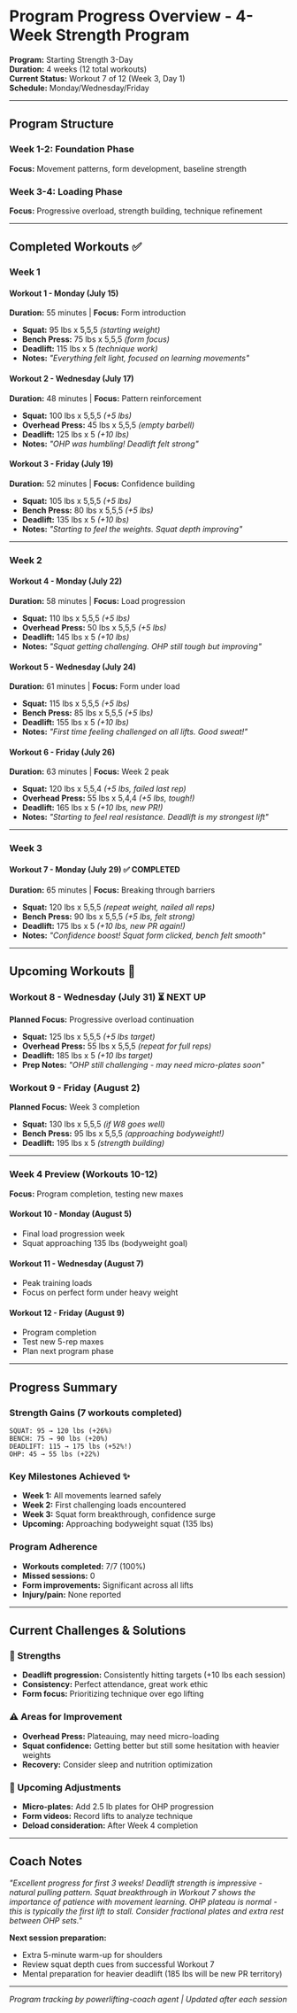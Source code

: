 # Program Progress Overview - 4-Week Strength Program

**Program:** Starting Strength 3-Day  
**Duration:** 4 weeks (12 total workouts)  
**Current Status:** Workout 7 of 12 (Week 3, Day 1)  
**Schedule:** Monday/Wednesday/Friday

---

## Program Structure

### Week 1-2: Foundation Phase
**Focus:** Movement patterns, form development, baseline strength

### Week 3-4: Loading Phase  
**Focus:** Progressive overload, strength building, technique refinement

---

## Completed Workouts ✅

### Week 1

#### Workout 1 - Monday (July 15)
**Duration:** 55 minutes | **Focus:** Form introduction
- **Squat:** 95 lbs x 5,5,5 *(starting weight)*
- **Bench Press:** 75 lbs x 5,5,5 *(form focus)*
- **Deadlift:** 115 lbs x 5 *(technique work)*
- **Notes:** *"Everything felt light, focused on learning movements"*

#### Workout 2 - Wednesday (July 17)  
**Duration:** 48 minutes | **Focus:** Pattern reinforcement
- **Squat:** 100 lbs x 5,5,5 *(+5 lbs)*
- **Overhead Press:** 45 lbs x 5,5,5 *(empty barbell)*
- **Deadlift:** 125 lbs x 5 *(+10 lbs)*
- **Notes:** *"OHP was humbling! Deadlift felt strong"*

#### Workout 3 - Friday (July 19)
**Duration:** 52 minutes | **Focus:** Confidence building  
- **Squat:** 105 lbs x 5,5,5 *(+5 lbs)*
- **Bench Press:** 80 lbs x 5,5,5 *(+5 lbs)*  
- **Deadlift:** 135 lbs x 5 *(+10 lbs)*
- **Notes:** *"Starting to feel the weights. Squat depth improving"*

---

### Week 2

#### Workout 4 - Monday (July 22)
**Duration:** 58 minutes | **Focus:** Load progression
- **Squat:** 110 lbs x 5,5,5 *(+5 lbs)*
- **Overhead Press:** 50 lbs x 5,5,5 *(+5 lbs)*
- **Deadlift:** 145 lbs x 5 *(+10 lbs)*
- **Notes:** *"Squat getting challenging. OHP still tough but improving"*

#### Workout 5 - Wednesday (July 24)
**Duration:** 61 minutes | **Focus:** Form under load
- **Squat:** 115 lbs x 5,5,5 *(+5 lbs)*
- **Bench Press:** 85 lbs x 5,5,5 *(+5 lbs)*
- **Deadlift:** 155 lbs x 5 *(+10 lbs)*
- **Notes:** *"First time feeling challenged on all lifts. Good sweat!"*

#### Workout 6 - Friday (July 26)  
**Duration:** 63 minutes | **Focus:** Week 2 peak
- **Squat:** 120 lbs x 5,5,4 *(+5 lbs, failed last rep)*
- **Overhead Press:** 55 lbs x 5,4,4 *(+5 lbs, tough!)*
- **Deadlift:** 165 lbs x 5 *(+10 lbs, new PR!)*
- **Notes:** *"Starting to feel real resistance. Deadlift is my strongest lift"*

---

### Week 3

#### Workout 7 - Monday (July 29) ✅ COMPLETED
**Duration:** 65 minutes | **Focus:** Breaking through barriers
- **Squat:** 120 lbs x 5,5,5 *(repeat weight, nailed all reps)*
- **Bench Press:** 90 lbs x 5,5,5 *(+5 lbs, felt strong)*
- **Deadlift:** 175 lbs x 5 *(+10 lbs, new PR again!)*
- **Notes:** *"Confidence boost! Squat form clicked, bench felt smooth"*

---

## Upcoming Workouts 📅

### Workout 8 - Wednesday (July 31) ⏳ NEXT UP
**Planned Focus:** Progressive overload continuation
- **Squat:** 125 lbs x 5,5,5 *(+5 lbs target)*
- **Overhead Press:** 55 lbs x 5,5,5 *(repeat for full reps)*  
- **Deadlift:** 185 lbs x 5 *(+10 lbs target)*
- **Prep Notes:** *"OHP still challenging - may need micro-plates soon"*

### Workout 9 - Friday (August 2)
**Planned Focus:** Week 3 completion
- **Squat:** 130 lbs x 5,5,5 *(if W8 goes well)*
- **Bench Press:** 95 lbs x 5,5,5 *(approaching bodyweight!)*
- **Deadlift:** 195 lbs x 5 *(strength building)*

---

### Week 4 Preview (Workouts 10-12)
**Focus:** Program completion, testing new maxes

#### Workout 10 - Monday (August 5)
- Final load progression week
- Squat approaching 135 lbs (bodyweight goal)

#### Workout 11 - Wednesday (August 7)  
- Peak training loads
- Focus on perfect form under heavy weight

#### Workout 12 - Friday (August 9)
- Program completion
- Test new 5-rep maxes
- Plan next program phase

---

## Progress Summary

### Strength Gains (7 workouts completed)
```
SQUAT: 95 → 120 lbs (+26%)
BENCH: 75 → 90 lbs (+20%) 
DEADLIFT: 115 → 175 lbs (+52%!)
OHP: 45 → 55 lbs (+22%)
```

### Key Milestones Achieved ✨
- **Week 1:** All movements learned safely
- **Week 2:** First challenging loads encountered  
- **Week 3:** Squat form breakthrough, confidence surge
- **Upcoming:** Approaching bodyweight squat (135 lbs)

### Program Adherence
- **Workouts completed:** 7/7 (100%)
- **Missed sessions:** 0
- **Form improvements:** Significant across all lifts
- **Injury/pain:** None reported

---

## Current Challenges & Solutions

### 💪 Strengths
- **Deadlift progression:** Consistently hitting targets (+10 lbs each session)
- **Consistency:** Perfect attendance, great work ethic
- **Form focus:** Prioritizing technique over ego lifting

### ⚠️ Areas for Improvement  
- **Overhead Press:** Plateauing, may need micro-loading
- **Squat confidence:** Getting better but still some hesitation with heavier weights
- **Recovery:** Consider sleep and nutrition optimization

### 🔧 Upcoming Adjustments
- **Micro-plates:** Add 2.5 lb plates for OHP progression
- **Form videos:** Record lifts to analyze technique
- **Deload consideration:** After Week 4 completion

---

## Coach Notes

*"Excellent progress for first 3 weeks! Deadlift strength is impressive - natural pulling pattern. Squat breakthrough in Workout 7 shows the importance of patience with movement learning. OHP plateau is normal - this is typically the first lift to stall. Consider fractional plates and extra rest between OHP sets."*

**Next session preparation:**
- Extra 5-minute warm-up for shoulders
- Review squat depth cues from successful Workout 7
- Mental preparation for heavier deadlift (185 lbs will be new PR territory)

---

*Program tracking by powerlifting-coach agent | Updated after each session*